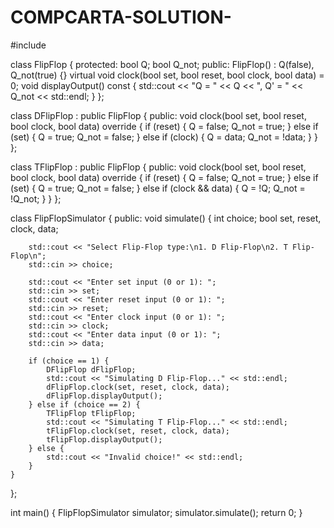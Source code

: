 # COMPCARTA-SOLUTION-
#include <iostream>

class FlipFlop {
protected:
    bool Q;
    bool Q_not;
public:
    FlipFlop() : Q(false), Q_not(true) {}
    virtual void clock(bool set, bool reset, bool clock, bool data) = 0;
    void displayOutput() const {
        std::cout << "Q = " << Q << ", Q' = " << Q_not << std::endl;
    }
};

class DFlipFlop : public FlipFlop {
public:
    void clock(bool set, bool reset, bool clock, bool data) override {
        if (reset) {
            Q = false;
            Q_not = true;
        } else if (set) {
            Q = true;
            Q_not = false;
        } else if (clock) {
            Q = data;
            Q_not = !data;
        }
    }
};

class TFlipFlop : public FlipFlop {
public:
    void clock(bool set, bool reset, bool clock, bool data) override {
        if (reset) {
            Q = false;
            Q_not = true;
        } else if (set) {
            Q = true;
            Q_not = false;
        } else if (clock && data) {
            Q = !Q;
            Q_not = !Q_not;
        }
    }
};

class FlipFlopSimulator {
public:
    void simulate() {
        int choice;
        bool set, reset, clock, data;

        std::cout << "Select Flip-Flop type:\n1. D Flip-Flop\n2. T Flip-Flop\n";
        std::cin >> choice;

        std::cout << "Enter set input (0 or 1): ";
        std::cin >> set;
        std::cout << "Enter reset input (0 or 1): ";
        std::cin >> reset;
        std::cout << "Enter clock input (0 or 1): ";
        std::cin >> clock;
        std::cout << "Enter data input (0 or 1): ";
        std::cin >> data;

        if (choice == 1) {
            DFlipFlop dFlipFlop;
            std::cout << "Simulating D Flip-Flop..." << std::endl;
            dFlipFlop.clock(set, reset, clock, data);
            dFlipFlop.displayOutput();
        } else if (choice == 2) {
            TFlipFlop tFlipFlop;
            std::cout << "Simulating T Flip-Flop..." << std::endl;
            tFlipFlop.clock(set, reset, clock, data);
            tFlipFlop.displayOutput();
        } else {
            std::cout << "Invalid choice!" << std::endl;
        }
    }
};

int main() {
    FlipFlopSimulator simulator;
    simulator.simulate();
    return 0;
}

